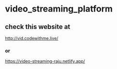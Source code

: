 # video_streaming_platform
## check this website at
http://vid.codewithme.live/
### or
https://video-streaming-raju.netlify.app/

